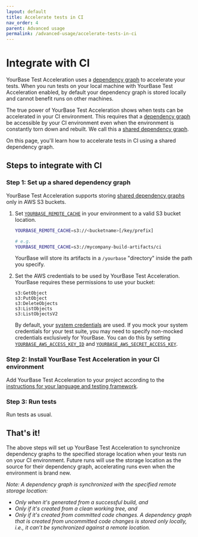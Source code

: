 ```yaml
---
layout: default
title: Accelerate tests in CI
nav_order: 4
parent: Advanced usage
permalink: /advanced-usage/accelerate-tests-in-ci
---
```


# Integrate with CI
YourBase Test Acceleration uses a [dependency
graph](../how-it-works.md#dependency-graph) to accelerate your tests. When you run tests
on your local machine with YourBase Test Acceleration enabled, by default your
dependency graph is stored locally and cannot benefit runs on other machines.

The true power of YourBase Test Acceleration shows when tests can be accelerated in your
CI environment. This requires that a [dependency
graph](../how-it-works.md#dependency-graph) be accessible by your CI environment even
when the environment is constantly torn down and rebuilt. We call this a [shared
dependency graph](../how-it-works.md#shared-dependency-graph).

On this page, you'll learn how to accelerate tests in CI using a shared dependency
graph.

## Steps to integrate with CI

### Step 1: Set up a shared dependency graph
YourBase Test Acceleration supports storing [shared dependency
graphs](../how-it-works.md#shared-dependency-graph) only in AWS S3 buckets.

1.  Set [`YOURBASE_REMOTE_CACHE`](../environment-variables.md#yourbase_remote_cache) in
    your environment to a valid S3 bucket location.

    ```sh
    YOURBASE_REMOTE_CACHE=s3://<bucketname>[/key/prefix]

    # e.g.
    YOURBASE_REMOTE_CACHE=s3://mycompany-build-artifacts/ci
    ```

    YourBase will store its artifacts in a `/yourbase` "directory" inside the path you
    specify.

2. Set the AWS credentials to be used by YourBase Test Acceleration. YourBase requires
   these permissions to use your bucket:
   ```
   s3:GetObject
   s3:PutObject
   s3:DeleteObjects
   s3:ListObjects
   s3:ListObjectsV2
   ```

   By default, your [system credentials][aws-system-credentials] are used. If you mock
   your system credentials for your test suite, you may need to specify non-mocked
   credentials exclusively for YourBase. You can do this by setting
   [`YOURBASE_AWS_ACCESS_KEY_ID`][YOURBASE_AWS_ACCESS_KEY_ID] and
   [`YOURBASE_AWS_SECRET_ACCESS_KEY`][YOURBASE_AWS_SECRET_ACCESS_KEY].

   [aws-system-credentials]:
   https://docs.aws.amazon.com/cli/latest/userguide/cli-configure-files.html
   [YOURBASE_AWS_ACCESS_KEY_ID]: ../environment-variables.md#yourbase_aws_access_key_id
   [YOURBASE_AWS_SECRET_ACCESS_KEY]: ../environment-variables.md#yourbase_aws_secret_access_key

### Step 2: Install YourBase Test Acceleration in your CI environment
Add YourBase Test Acceleration to your project according to the [instructions for your
language and testing framework][install-yourbase].

[install-yourbase]: ../getting-started

### Step 3: Run tests
Run tests as usual.

## That's it!
The above steps will set up YourBase Test Acceleration to synchronize dependency graphs
to the specified storage location when your tests run on your CI environment. Future
runs will use the storage location as the source for their dependency graph,
accelerating runs even when the environment is brand new.

_Note:_
_A dependency graph is synchronized with the specified remote storage location:_
- _Only when it's generated from a successful build, and_
- _Only if it's created from a clean working tree, and_
- _Only if it's created from committed code changes. A dependency graph that is created from uncommitted code changes is stored only locally, i.e., it can’t be synchronized against a remote location._
